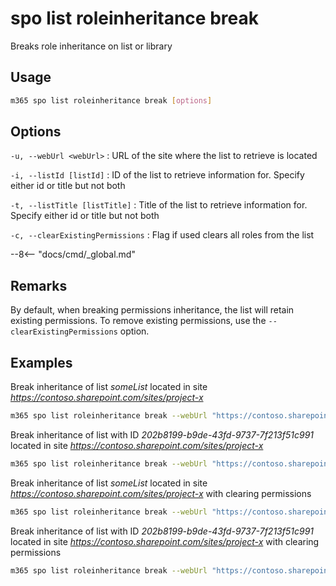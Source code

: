 # spo list roleinheritance break

Breaks role inheritance on list or library

## Usage

```sh
m365 spo list roleinheritance break [options]
```

## Options

`-u, --webUrl <webUrl>`
: URL of the site where the list to retrieve is located

`-i, --listId [listId]`
: ID of the list to retrieve information for. Specify either id or title but not both

`-t, --listTitle [listTitle]`
: Title of the list to retrieve information for. Specify either id or title but not both

`-c, --clearExistingPermissions`
: Flag if used clears all roles from the list

--8<-- "docs/cmd/_global.md"

## Remarks

By default, when breaking permissions inheritance, the list will retain existing permissions. To remove existing permissions, use the `--clearExistingPermissions` option.

## Examples

Break inheritance of list _someList_ located in site _https://contoso.sharepoint.com/sites/project-x_

```sh
m365 spo list roleinheritance break --webUrl "https://contoso.sharepoint.com/sites/project-x" --listTitle "someList"
```

Break inheritance of list with ID _202b8199-b9de-43fd-9737-7f213f51c991_ located in site _https://contoso.sharepoint.com/sites/project-x_

```sh
m365 spo list roleinheritance break --webUrl "https://contoso.sharepoint.com/sites/project-x" --listId "202b8199-b9de-43fd-9737-7f213f51c991"
```

Break inheritance of list _someList_ located in site _https://contoso.sharepoint.com/sites/project-x_ with clearing permissions 

```sh
m365 spo list roleinheritance break --webUrl "https://contoso.sharepoint.com/sites/project-x" --listTitle "someList" --clearExistingPermissions
```

Break inheritance of list with ID _202b8199-b9de-43fd-9737-7f213f51c991_ located in site _https://contoso.sharepoint.com/sites/project-x_ with clearing permissions

```sh
m365 spo list roleinheritance break --webUrl "https://contoso.sharepoint.com/sites/project-x" --listId "202b8199-b9de-43fd-9737-7f213f51c991" --clearExistingPermissions
```
